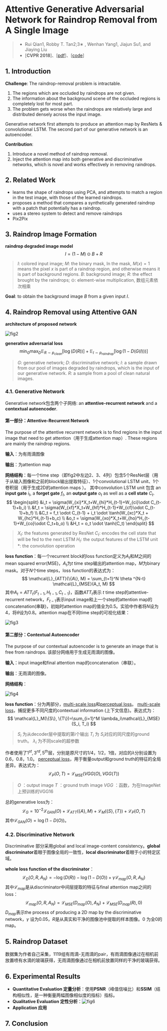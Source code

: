 # Attentive Generative Adversarial Network for Raindrop Removal from A Single Image

> - Rui Qian1, Robby T. Tan2;3∗ , Wenhan Yang1, Jiajun Su1, and Jiaying Liu
> - [**CVPR 2018**]、[[pdf](https://arxiv.org/pdf/1711.10098.pdf)]、[[code](https://github.com/rui1996/DeRaindrop)]

## 1. Introduction

**Challenge**: The raindrop-removal problem is intractable.

1. The regions which are occluded by raindrops are not given.
2. The information about the background scene of the occluded regions is completely lost for most part.
3. The problem gets worse when the raindrops are relatively large and distributed densely across the input image. 

Generative network first attempts to produce an attention map by ResNets & convolutional LSTM.
The second part of our generative network is an autoencoder.

**Contribution**: 

1. Introduce a novel method of raindrop removal.
2. Inject the attention map into both generative and discriminative networks, which is novel and works effectively in removing raindrops.

## 2. Related Work

- learns the shape of raindrops using PCA, and attempts to match a region in the test image,
  with those of the learned raindrops. 
- proposes a method that compares a synthetically generated raindrop with a patch that potentially has a raindrop. 
- uses a stereo system to detect and remove raindrops 
- Pix2Pix 

## 3. Raindrop Image Formation

**raindrop degraded image model**
$$
I = (1-M) \odot B + R
$$
> $I$: colored input image;
> $M$: the binary mask, In the mask, $M(x) = 1$ means the pixel $x$ is part of a raindrop region, and otherwise means it is part of background regions. 
> $B$: background image; 
> $R$: the effect brought by the raindrops;
> $\odot$: element-wise multiplication, 数组元素依次相乘

**Goal**: to obtain the background image $B​$ from a given input $I​$. 

## 4. Raindrop Removal using Attentive GAN

**architecture of proposed network**

![fig2](fig2.png)

**generative adversarial loss**
$$
\min_G\max_D \mathbb{E}_{R\sim p_{clean}}[\log(D(R))] + \mathbb{E}_{I\sim p_{raindrop}}[\log(1-D(G(I)))]
$$
> $G$: generative network;
> $D$: discriminative network;
> $I$: a sample drawn from our pool of images degraded by raindrops, which is the input of our generative network.
> $R$: a sample from a pool of clean natural images.

### 4.1. Generative Network

Generative network包含两个子网络: an **attentive-recurrent network** and a **contextual autoencoder**. 

#### 第一部分：Attentive-Recurrent Network

The purpose of the attentive recurrent network is to find regions in the input image that need to get attention（用于生成attention map）. These regions are mainly the raindrop regions.

**输入**：为有雨滴图像

**输出**：为attention map

**网络结构**：每一个time step（即fig2中左边2、3、4列）包含5个ResNet层（用于从输入图像和之前的block输出提取特征）、1个convolutional LSTM unit、1个卷积层（用于生成2D的attention maps ）。
其中convolution LSTM unit 包含 an **input gate** $i_t$, a **forget gate** $f_t$, an **output gate** $o_t$ as well as a **cell state** $C_t$. 
$$
\begin{split}
&i_t = \sigma(W_{xi}*X_t+W_{hi}*H_{t-1}+W_{ci}\odot C_{t-1}+b_i) \\
&f_t = \sigma(W_{xf}*X_t+W_{hf}*H_{t-1}+W_{cf}\odot C_{t-1}+b_f) \\
&C_t = f_t \odot C_{t-1} + i_t \odot \tanh(W_{xc}*X_t + W_{hc}*H_{t-1}+b_c) \\
&o_t = \sigma(W_{xo}*X_t+W_{ho}*H_{t-1}+W_{co}\odot C_t+b_o) \\
&H_t = o_t \odot \tanh(C_t)
\end{split}
$$

> $X_t$: the features generated by ResNet
> $C_t$: encodes the cell state that will be fed to the next LSTM
> $H_t$: the output features of the LSTM unit
> $*$: the convolution operation

**loss function**：每一个recurrent block的loss function定义为$A_t​$和$M​$之间的mean squared error(MSE)，$A_t​$为$t​$ time step输出的attention map，$M​$为binary mask。对于$N​$个time steps，loss function的表达式为：
$$
\mathcal{L}_{ATT}(\{A\}, M) = \sum_{t=1}^N \theta ^{N-t} \mathcal{L}_{MSE}(A_t, M)
$$
其中$A_t=ATT_t(F_{t-1}, H_{t-1}, C_{t-1})$，函数$ATT_t$表示 $t$ time step的attentive-recurrent network，$F_{t-1}$表示input image和上一个step的attention map的concatenation(串联)，初始时attention map的值全为0.5。实验中作者将$N$设为4，将$\theta$设为0.8。attention map在不同time step的可视化结果：

![fig3](fig3.png)

#### 第二部分：Contextual Autoencoder

The purpose of our contextual autoencoder is to generate an image that is free from raindrops.  该部分网络用于生成无雨滴的图像。

**输入**：input image和final attention map的concatenation（串联）。

**输出**：无雨滴的图像。

**网络结构**：

![fig4](fig4.png)

**loss function**：分为两部分，<u>multi-scale loss</u>和<u>perceptual loss</u>。
<u>multi-scale loss</u>，捕捉更多不同尺度的contextual information (上下文信息)。表达式为：
$$
\mathcal{L}_M(\{S\}, \{T\})=\sum_{i=1}^M \lambda_i\mathcal{L}_{MSE}(S_i, T_i)
$$

> $S_i$ 为从decoder层中提取的第i个输出
> $T_i$ 为 $S_i$对应的同尺度的ground truth。
> $\lambda_i$ 为不同scale的超参数

作者使用了$1^{st}, 3^{rd}, 5^{th}$层，分别是原尺寸的1/4，1/2，1倍，对应的$\lambda$分别设置为0.6，0.8，1.0。
<u>perceptual loss</u>，用于衡量output和ground truth的特征的全局差异。表达式为：
$$
\mathcal{L}_P(O, T)=\mathcal{L}_{MSE}(VGG(O), VGG(T))
$$

> $O$ ：output image
> $T$ ：ground truth image
> $VGG$ ：函数，为在ImageNet上预训练的VGG16

总的generative loss为：
$$
\mathcal{L}_G = 10^{-2}\mathcal{L}_{GAN}(O)+\mathcal{L}_{ATT}(\{A\}, M)+\mathcal{L}_M(\{S\},\{T\})+\mathcal{L}_P(O, T)
$$
其中$\mathcal{L}_{GAN}(O)=\log(1-D(O))$。

### 4.2. Discriminative Network

Discriminative 部分采用global and local image-content consistency。**global discriminator**着眼于图像全局的一致性，**local discriminator**着眼于小的特定区域。

**whole loss function of the discriminator**：
$$
\mathcal{L}_D(O,R,A_N)=-\log(D(R))-\log(1-D(O))+\gamma\mathcal{L}_{map}(O,R,A_N)
$$
其中$\mathcal{L}_{map}$是从discriminator中间层提取的特征与final attention map之间的loss：
$$
\mathcal{L}_{map}(O,R,A_N)=\mathcal{L}_{MSE}(D_{map}(O),A_N)+\mathcal{L}_{MSE}(D_{map}(R), 0)
$$
$D_{map}$表示the process of producing a 2D map by the discriminative network，$\gamma$ 设为0.05，$R$是从真实和干净的图像池中提取的样本图像。$0$ 为全0的map。

## 5. Raindrop Dataset

数据集为作者自己采集，1119组有雨滴-无雨滴的pair，有雨滴图像通过在相机前放置喷有水滴的玻璃获得，无雨滴图像通过在相机前放置同样的干净的玻璃获得。

## 6. Experimental Results

- **Quantitative Evaluation 定量分析**：使用**PSNR**（峰值信噪比）和**SSIM**（结构相似性，是一种衡量两幅图像相似度的指标）指标。
- **Qualitative Evaluation 定性分析**：![fig6](fig6.png)
- **Application 应用**
## 7. Conclusion



​	